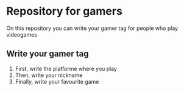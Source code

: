 # Repository for gamers
On this repository you can write your gamer tag for people who play videogames

## Write your gamer tag

1. First, write the platforme where you play
2. Then, write your nickname 
3. Finally, write your favourite game



